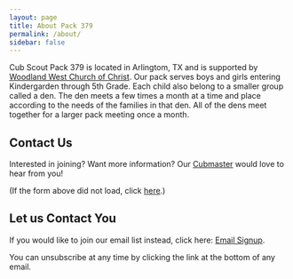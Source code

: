 ```yaml
---
layout: page
title: About Pack 379
permalink: /about/
sidebar: false
---
```

Cub Scout Pack 379 is located in Arlingtom, TX and is supported by 
[Woodland West Church of Christ](http://www.woodlandwest.org).  Our pack 
serves boys and girls entering Kindergarden through 5th Grade.  Each child
also belong to a smaller group called a den.  The den meets a few times a
month at a time and place according to the needs of the families in that den.
All of the dens meet together for a larger pack meeting once a month.

## Contact Us

Interested in joining? Want more information?
Our [Cubmaster](mailto:cubmaster@pack379.org) would love
to hear from you!

<div class="cognito">
<script src="https://services.cognitoforms.com/s/rF5vcplHs0qAWm8XnP1e2A"></script>
<script>Cognito.load("forms", { id: "1" });</script>
</div>

(If the form above did not load, click [here](https://www.cognitoforms.com/Pack379/ContactPack379).)

## Let us Contact You

If you would like to join our email list instead, click here: [Email Signup](https://mailchi.mp/e73087acaa3a/pack379).

You can unsubscribe at any time by clicking the link at the bottom of any email.

